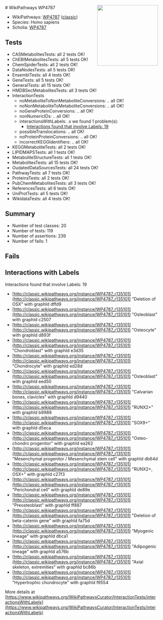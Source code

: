 <img style="float: right; width: 200px" src="https://upload.wikimedia.org/wikipedia/commons/thumb/8/83/Wplogo_with_text_500.png/640px-Wplogo_with_text_500.png" />
# WikiPathways WP4787

* WikiPathways: [WP4787](https://wikipathways.org/pathways/WP4787) ([classic](https://classic.wikipathways.org/instance/WP4787))
* Species: Homo sapiens
* Scholia: [WP4787](https://scholia.toolforge.org/wikipathways/WP4787)
## Tests
* CASMetabolitesTests: all 2 tests OK!
* ChEBIMetabolitesTests: all 5 tests OK!
* ChemSpiderTests: all 2 tests OK!
* DataNodesTests: all 5 tests OK!
* EnsemblTests: all 4 tests OK!
* GeneTests: all 5 tests OK!
* GeneralTests: all 15 tests OK!
* HMDBSecMetabolitesTests: all 3 tests OK!
* InteractionTests
    * noMetaboliteToNonMetaboliteConversions: .. all OK!
    * noNonMetaboliteToMetaboliteConversions: .. all OK!
    * noGeneProteinConversions: .. all OK!
    * nonNumericIDs: .. all OK!
    * interactionsWithLabels: .x we found 1 problem(s):
        * [Interactions found that involve Labels: 19](#fe97a8c1)
    * possibleTranslocations: .. all OK!
    * noProteinProteinConversions: .. all OK!
    * incorrectKEGGIdentifiers: .. all OK!
* KEGGMetaboliteTests: all 2 tests OK!
* LIPIDMAPSTests: all 1 tests OK!
* MetaboliteStructureTests: all 1 tests OK!
* MetabolitesTests: all 15 tests OK!
* OudatedDataSourcesTests: all 24 tests OK!
* PathwayTests: all 7 tests OK!
* ProteinsTests: all 2 tests OK!
* PubChemMetabolitesTests: all 3 tests OK!
* ReferencesTests: all 6 tests OK!
* UniProtTests: all 5 tests OK!
* WikidataTests: all 4 tests OK!


## Summary

* Number of test classes: 20
* Number of tests: 119
* Number of assertions: 239
* Number of fails: 1

## Fails

<a name="fe97a8c1" />

## Interactions with Labels

Interactions found that involve Labels: 19

* [http://classic.wikipathways.org/instance/WP4787_r135101](http://classic.wikipathways.org/instance/WP4787_r135101) "Deletion of OSX" with graphId dffd9
* [http://classic.wikipathways.org/instance/WP4787_r135101](http://classic.wikipathways.org/instance/WP4787_r135101) "Osteoblast" with graphId c2507
* [http://classic.wikipathways.org/instance/WP4787_r135101](http://classic.wikipathways.org/instance/WP4787_r135101) "Osteocyte" with graphId d893f
* [http://classic.wikipathways.org/instance/WP4787_r135101](http://classic.wikipathways.org/instance/WP4787_r135101) "Chondroblast" with graphId e3d35
* [http://classic.wikipathways.org/instance/WP4787_r135101](http://classic.wikipathways.org/instance/WP4787_r135101) "Chondrocyte" with graphId ed28d
* [http://classic.wikipathways.org/instance/WP4787_r135101](http://classic.wikipathways.org/instance/WP4787_r135101) "Osteoblast" with graphId eed50
* [http://classic.wikipathways.org/instance/WP4787_r135101](http://classic.wikipathways.org/instance/WP4787_r135101) "Calvarian bones, clavicles" with graphId d9440
* [http://classic.wikipathways.org/instance/WP4787_r135101](http://classic.wikipathways.org/instance/WP4787_r135101) "RUNX2+" with graphId b9988
* [http://classic.wikipathways.org/instance/WP4787_r135101](http://classic.wikipathways.org/instance/WP4787_r135101) "SOX9+" with graphId d5eca
* [http://classic.wikipathways.org/instance/WP4787_r135101](http://classic.wikipathways.org/instance/WP4787_r135101) "Osteo-chondro progenitor" with graphId ea262
* [http://classic.wikipathways.org/instance/WP4787_r135101](http://classic.wikipathways.org/instance/WP4787_r135101) "Mesenchymal progenitor /
Mesenchymal stem cell" with graphId db64d
* [http://classic.wikipathways.org/instance/WP4787_r135101](http://classic.wikipathways.org/instance/WP4787_r135101) "RUNX2+, OSX+" with graphId c27f3
* [http://classic.wikipathways.org/instance/WP4787_r135101](http://classic.wikipathways.org/instance/WP4787_r135101) "Perichondral cell" with graphId de89e
* [http://classic.wikipathways.org/instance/WP4787_r135101](http://classic.wikipathways.org/instance/WP4787_r135101) "Preosteoblast" with graphId ff887
* [http://classic.wikipathways.org/instance/WP4787_r135101](http://classic.wikipathways.org/instance/WP4787_r135101) "Deletion of beta-catenin gene" with graphId fa75d
* [http://classic.wikipathways.org/instance/WP4787_r135101](http://classic.wikipathways.org/instance/WP4787_r135101) "Myogenic lineage" with graphId dbca1
* [http://classic.wikipathways.org/instance/WP4787_r135101](http://classic.wikipathways.org/instance/WP4787_r135101) "Adipogenic lineage" with graphId a576b
* [http://classic.wikipathways.org/instance/WP4787_r135101](http://classic.wikipathways.org/instance/WP4787_r135101) "Axial skeleton, extremities" with graphId bc86b
* [http://classic.wikipathways.org/instance/WP4787_r135101](http://classic.wikipathways.org/instance/WP4787_r135101) "Hypertrophic chondrocyte" with graphId f9554


More details at [https://www.wikipathways.org/WikiPathwaysCurator/InteractionTests/interactionsWithLabels](https://www.wikipathways.org/WikiPathwaysCurator/InteractionTests/interactionsWithLabels)

